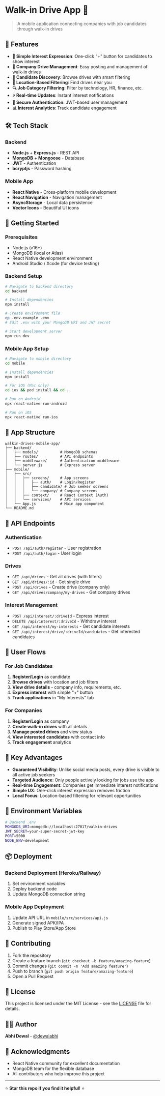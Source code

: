 # Walk-in Drive App 🚀

> A mobile application connecting companies with job candidates through walk-in drives

## 🎯 Features

- **📱 Simple Interest Expression**: One-click "+" button for candidates to show interest
- **🏢 Company Drive Management**: Easy posting and management of walk-in drives
- **👥 Candidate Discovery**: Browse drives with smart filtering
- **📍 Location-Based Filtering**: Find drives near you
- **🔍 Job Category Filtering**: Filter by technology, HR, finance, etc.
- **⚡ Real-time Updates**: Instant interest notifications
- **🔐 Secure Authentication**: JWT-based user management
- **📊 Interest Analytics**: Track candidate engagement

## 🛠️ Tech Stack

### Backend
- **Node.js** + **Express.js** - REST API
- **MongoDB** + **Mongoose** - Database
- **JWT** - Authentication
- **bcryptjs** - Password hashing

### Mobile App
- **React Native** - Cross-platform mobile development
- **React Navigation** - Navigation management
- **AsyncStorage** - Local data persistence
- **Vector Icons** - Beautiful UI icons

## 🚀 Getting Started

### Prerequisites
- Node.js (v16+)
- MongoDB (local or Atlas)
- React Native development environment
- Android Studio / Xcode (for device testing)

### Backend Setup

```bash
# Navigate to backend directory
cd backend

# Install dependencies
npm install

# Create environment file
cp .env.example .env
# Edit .env with your MongoDB URI and JWT secret

# Start development server
npm run dev
```

### Mobile App Setup

```bash
# Navigate to mobile directory
cd mobile

# Install dependencies
npm install

# For iOS (Mac only)
cd ios && pod install && cd ..

# Run on Android
npx react-native run-android

# Run on iOS
npx react-native run-ios
```

## 📱 App Structure

```
walkin-drives-mobile-app/
├── backend/
│   ├── models/          # MongoDB schemas
│   ├── routes/          # API endpoints
│   ├── middleware/      # Authentication middleware
│   └── server.js        # Express server
├── mobile/
│   ├── src/
│   │   ├── screens/     # App screens
│   │   │   ├── auth/    # Login/Register
│   │   │   ├── candidate/ # Job seeker screens
│   │   │   └── company/ # Company screens
│   │   ├── context/     # React Context (Auth)
│   │   └── services/    # API services
│   └── App.js           # Main app component
└── README.md
```

## 🔗 API Endpoints

### Authentication
- `POST /api/auth/register` - User registration
- `POST /api/auth/login` - User login

### Drives
- `GET /api/drives` - Get all drives (with filters)
- `GET /api/drives/:id` - Get single drive
- `POST /api/drives` - Create drive (company only)
- `GET /api/drives/company/my-drives` - Get company drives

### Interest Management
- `POST /api/interest/:driveId` - Express interest
- `DELETE /api/interest/:driveId` - Withdraw interest
- `GET /api/interest/my-interests` - Get candidate interests
- `GET /api/interest/drive/:driveId/candidates` - Get interested candidates

## 🎨 User Flows

### For Job Candidates
1. **Register/Login** as candidate
2. **Browse drives** with location and job filters
3. **View drive details** - company info, requirements, etc.
4. **Express interest** with simple "+" button
5. **Track applications** in "My Interests" tab

### For Companies
1. **Register/Login** as company
2. **Create walk-in drives** with all details
3. **Manage posted drives** and view status
4. **View interested candidates** with contact info
5. **Track engagement** analytics

## 🌟 Key Advantages

- **Guaranteed Visibility**: Unlike social media posts, every drive is visible to all active job seekers
- **Targeted Audience**: Only people actively looking for jobs use the app
- **Real-time Engagement**: Companies get immediate interest notifications
- **Simple UX**: One-click interest expression removes friction
- **Local Focus**: Location-based filtering for relevant opportunities

## 🔧 Environment Variables

```bash
# Backend .env
MONGODB_URI=mongodb://localhost:27017/walkin-drives
JWT_SECRET=your-super-secret-jwt-key
PORT=5000
NODE_ENV=development
```

## 📦 Deployment

### Backend Deployment (Heroku/Railway)
1. Set environment variables
2. Deploy backend code
3. Update MongoDB connection string

### Mobile App Deployment
1. Update API URL in `mobile/src/services/api.js`
2. Generate signed APK/IPA
3. Publish to Play Store/App Store

## 🤝 Contributing

1. Fork the repository
2. Create a feature branch (`git checkout -b feature/amazing-feature`)
3. Commit changes (`git commit -m 'Add amazing feature'`)
4. Push to branch (`git push origin feature/amazing-feature`)
5. Open a Pull Request

## 📄 License

This project is licensed under the MIT License - see the [LICENSE](LICENSE) file for details.

## 👨‍💻 Author

**Abhi Dewal** - [@dewalabhi](https://github.com/dewalabhi)

## 🙏 Acknowledgments

- React Native community for excellent documentation
- MongoDB team for the flexible database
- All contributors who help improve this project

---

⭐ **Star this repo if you find it helpful!** ⭐